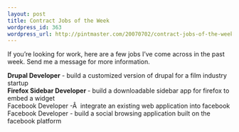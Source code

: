 ```yaml
--- 
layout: post
title: Contract Jobs of the Week
wordpress_id: 363
wordpress_url: http://pintmaster.com/20070702/contract-jobs-of-the-week/
---
```

<p>If you&rsquo;re looking for work, here are a few jobs I&rsquo;ve come across in the past week. Send me a message for more information.</p>
<p><strong>Drupal Developer</strong> - build a customized version of drupal for a film industry startup<br />
<strong>Firefox Sidebar Developer </strong>- build a downloadable sidebar app for firefox to embed a widget<br />
Facebook Developer -Â  integrate an existing web application into facebook<br />
Facebook Developer - build a social browsing application built on the facebook platform</p>

